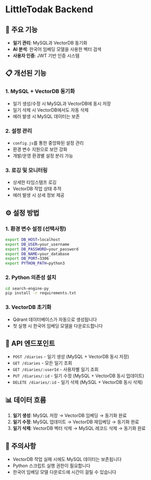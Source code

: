 # LittleTodak Backend

## 🚀 주요 기능

- **일기 관리**: MySQL과 VectorDB 동기화
- **AI 분석**: 한국어 임베딩 모델을 사용한 벡터 검색
- **사용자 인증**: JWT 기반 인증 시스템

## 📋 개선된 기능

### 1. MySQL + VectorDB 동기화

- 일기 생성/수정 시 MySQL과 VectorDB에 동시 저장
- 일기 삭제 시 VectorDB에서도 자동 삭제
- 에러 발생 시 MySQL 데이터는 보존

### 2. 설정 관리

- `config.js`를 통한 중앙화된 설정 관리
- 환경 변수 지원으로 보안 강화
- 개발/운영 환경별 설정 분리 가능

### 3. 로깅 및 모니터링

- 상세한 타임스탬프 로깅
- VectorDB 작업 상태 추적
- 에러 발생 시 상세 정보 제공

## ⚙️ 설정 방법

### 1. 환경 변수 설정 (선택사항)

```bash
export DB_HOST=localhost
export DB_USER=your_username
export DB_PASSWORD=your_password
export DB_NAME=your_database
export DB_PORT=3306
export PYTHON_PATH=python3
```

### 2. Python 의존성 설치

```bash
cd search-engine-py
pip install -r requirements.txt
```

### 3. VectorDB 초기화

- Qdrant 데이터베이스가 자동으로 생성됩니다
- 첫 실행 시 한국어 임베딩 모델을 다운로드합니다

## 🔧 API 엔드포인트

- `POST /diaries` - 일기 생성 (MySQL + VectorDB 동시 저장)
- `GET /diaries` - 모든 일기 조회
- `GET /diaries/:userId` - 사용자별 일기 조회
- `PUT /diaries/:id` - 일기 수정 (MySQL + VectorDB 동시 업데이트)
- `DELETE /diaries/:id` - 일기 삭제 (MySQL + VectorDB 동시 삭제)

## 📊 데이터 흐름

1. **일기 생성**: MySQL 저장 → VectorDB 임베딩 → 동기화 완료
2. **일기 수정**: MySQL 업데이트 → VectorDB 재임베딩 → 동기화 완료
3. **일기 삭제**: VectorDB 벡터 삭제 → MySQL 레코드 삭제 → 동기화 완료

## 🚨 주의사항

- VectorDB 작업 실패 시에도 MySQL 데이터는 보존됩니다
- Python 스크립트 실행 권한이 필요합니다
- 한국어 임베딩 모델 다운로드에 시간이 걸릴 수 있습니다
